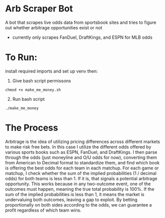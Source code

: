 # Arb Scraper Bot
A bot that scrapes live odds data from sportsbook sites and tries to figure out whether arbitrage opportunities exist or not
- currently only scrapes FanDuel, DraftKings, and ESPN for MLB odds

# To Run:
install required imports and set up venv then:
1. Give bash script permissons
```
chmod +x make_me_money.sh
```

2. Run bash script
```
./make_me_money
```

# The Process
Arbitrage is the idea of utilizing pricing differences across different markets to make risk free bets. In this case I utilize the different odds offered by various sports books such as ESPN, FanDuel, and DraftKings. I then parse through the odds (just moneyline and O/U odds for now), converting them from American to Decimal format to standardize them, and find which book is offering the best odds for each team in each matchup. For each game or matchup, I check whether the sum of the implied probabilities (1 / decimal odds) for both teams is less than 1. If it is, that signals a potential arbitrage opportunity. This works because in any two-outcome event, one of the outcomes must happen, meaning the true total probability is 100%. If the sum of the implied probabilities is less than 1, it means the market is undervaluing both outcomes, leaving a gap to exploit. By betting proportionally on both sides according to the odds, we can guarantee a profit regardless of which team wins. 
